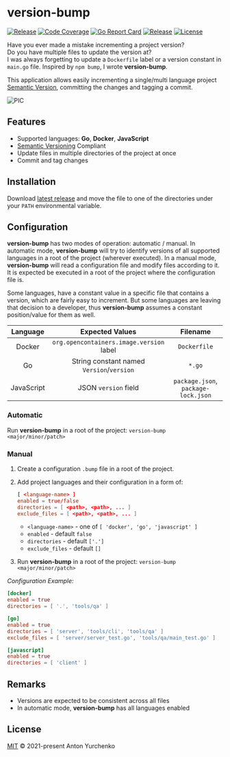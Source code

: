 # version-bump

[![Release](https://img.shields.io/github/v/release/joe-at-startupmedia/version-bump)](https://github.com/joe-at-startupmedia/version-bump/releases/latest)
[![Code Coverage](https://codecov.io/gh/joe-at-startupmedia/version-bump/branch/main/graph/badge.svg)](https://codecov.io/gh/joe-at-startupmedia/version-bump)
[![Go Report Card](https://goreportcard.com/badge/github.com/joe-at-startupmedia/version-bump)](https://goreportcard.com/report/github.com/joe-at-startupmedia/version-bump)
[![Release](https://github.com/joe-at-startupmedia/version-bump/actions/workflows/release.yml/badge.svg)](https://github.com/joe-at-startupmedia/version-bump/actions/workflows/release.yml)
[![License](https://img.shields.io/github/license/joe-at-startupmedia/version-bump)](LICENSE.md)

Have you ever made a mistake incrementing a project version?  
Do you have multiple files to update the version at?  
I was always forgetting to update a `Dockerfile` label or a version constant in `main.go` file. Inspired by `npm bump`, I wrote **version-bump**.  

This application allows easily incrementing a single/multi language project [Semantic Version](https://semver.org/), committing the changes and tagging a commit.

![PIC](docs/images/demo.png)

## Features

- Supported languages: **Go**, **Docker**, **JavaScript**
- [Semantic Versioning](https://semver.org/) Compliant
- Update files in multiple directories of the project at once
- Commit and tag changes

## Installation

Download [latest release](https://github.com/joe-at-startupmedia/version-bump/releases/latest) and move the file to one of the directories under your `PATH` environmental variable.

## Configuration

**version-bump** has two modes of operation: automatic / manual.
In automatic mode, **version-bump** will try to identify versions of all supported languages in a root of the project (wherever executed).
In a manual mode, **version-bump** will read a configuration file and modify files according to it. It is expected be executed in a root of the project where the configuration file is.

Some languages, have a constant value in a specific file that contains a version, which are fairly easy to increment.
But some languages are leaving that decision to a developer, thus **version-bump** assumes a constant position/value for them as well.

| Language      | Expected Values                               | Filename                              |
|:-------------:|:---------------------------------------------:|:-------------------------------------:|
| Docker        | `org.opencontainers.image.version` label      | `Dockerfile`                          |
| Go            | String constant named `Version`/`version`     | `*.go`                                |
| JavaScript    | JSON `version` field                          | `package.json`, `package-lock.json`   |

### Automatic

Run **version-bump** in a root of the project: `version-bump <major/minor/patch>`

### Manual

1. Create a configuration `.bump` file in a root of the project.
2. Add project languages and their configuration in a form of:

    ```toml
    [ <language-name> ]
    enabled = true/false
    directories = [ <path>, <path>, ... ]
    exclude_files = [ <path>, <path>, ... ]
    ```

    - `<language-name>` - one of `[ 'docker', 'go', 'javascript' ]`
    - `enabled` - default `false`
    - `directories` - default `['.']`
    - `exclude_files` - default `[]`

3. Run **version-bump** in a root of the project: `version-bump <major/minor/patch>`

*Configuration Example:*

```toml
[docker]
enabled = true
directories = [ '.', 'tools/qa' ]

[go]
enabled = true
directories = [ 'server', 'tools/cli', 'tools/qa' ]
exclude_files = [ 'server/server_test.go', 'tools/qa/main_test.go' ]

[javascript]
enabled = true
directories = [ 'client' ]
```

## Remarks

- Versions are expected to be consistent across all files
- In automatic mode, **version-bump** has all languages enabled

## License

[MIT](LICENSE.md) © 2021-present Anton Yurchenko
